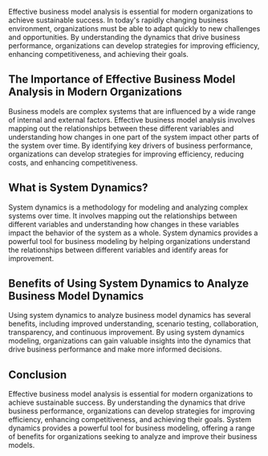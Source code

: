 
Effective business model analysis is essential for modern organizations to achieve sustainable success. In today's rapidly changing business environment, organizations must be able to adapt quickly to new challenges and opportunities. By understanding the dynamics that drive business performance, organizations can develop strategies for improving efficiency, enhancing competitiveness, and achieving their goals.

The Importance of Effective Business Model Analysis in Modern Organizations
---------------------------------------------------------------------------

Business models are complex systems that are influenced by a wide range of internal and external factors. Effective business model analysis involves mapping out the relationships between these different variables and understanding how changes in one part of the system impact other parts of the system over time. By identifying key drivers of business performance, organizations can develop strategies for improving efficiency, reducing costs, and enhancing competitiveness.

What is System Dynamics?
------------------------

System dynamics is a methodology for modeling and analyzing complex systems over time. It involves mapping out the relationships between different variables and understanding how changes in these variables impact the behavior of the system as a whole. System dynamics provides a powerful tool for business modeling by helping organizations understand the relationships between different variables and identify areas for improvement.

Benefits of Using System Dynamics to Analyze Business Model Dynamics
--------------------------------------------------------------------

Using system dynamics to analyze business model dynamics has several benefits, including improved understanding, scenario testing, collaboration, transparency, and continuous improvement. By using system dynamics modeling, organizations can gain valuable insights into the dynamics that drive business performance and make more informed decisions.

Conclusion
----------

Effective business model analysis is essential for modern organizations to achieve sustainable success. By understanding the dynamics that drive business performance, organizations can develop strategies for improving efficiency, enhancing competitiveness, and achieving their goals. System dynamics provides a powerful tool for business modeling, offering a range of benefits for organizations seeking to analyze and improve their business models.
